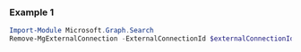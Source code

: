### Example 1
``` powershell
Import-Module Microsoft.Graph.Search
Remove-MgExternalConnection -ExternalConnectionId $externalConnectionId
```
